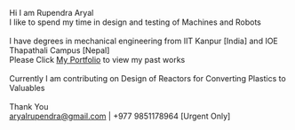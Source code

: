 Hi I am Rupendra Aryal<br/>
I like to spend my time in design and testing of Machines and Robots<br/>
<br/>
I have degrees in mechanical engineering from IIT Kanpur [India] and IOE Thapathali Campus [Nepal] <br/>
Please Click 
[My Portfolio](https://sites.google.com/view/aryalrupendra-portfolio/professional)
to view my past works <br/>
<br/>
Currently I am  contributing on Design of Reactors for Converting Plastics to Valuables <br/>
<br/>
Thank You<br/>
aryalrupendra@gmail.com | +977 9851178964 [Urgent Only] <br/>

 

